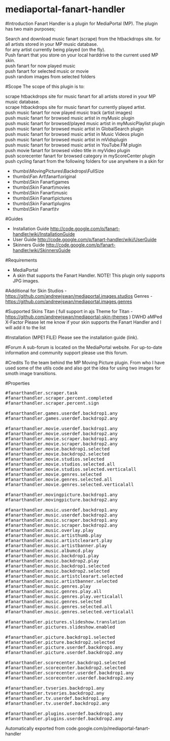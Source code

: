 # mediaportal-fanart-handler

#Introduction
Fanart Handler is a plugin for MediaPortal (MP). The plugin has two main purposes;

Search and download music fanart (scrape) from the htbackdrops site.
for all artists stored in your MP music database.<br/>
for any artist currently being played (on the fly).<br/>
Push fanart that you store on your local harddrive to the current used MP skin.<br/>
push fanart for now played music<br/>
push fanart for selected music or movie<br/>
push random images from selected folders<br/>

#Scope
The scope of this plugin is to:

scrape htbackdrops site for music fanart for all artists stored in your MP music database.<br/>
scrape htbackdrops site for music fanart for currently played artist.<br/>
push music fanart for now played music track (artist images)<br/>
push music fanart for browsed music artist in myMusic plugin<br/>
push music fanart for browsed/played music artist in myMusicPlaylist plugin<br/>
push music fanart for browsed music artist in GlobalSearch plugin<br/>
push music fanart for browsed music artist in Music Videos plugin<br/>
push music fanart for browsed music artist in mVidsplugin<br/>
push music fanart for browsed music artist in YouTube.FM plugin<br/>
push movie fanart for browsed video title in myVideo plugin<br/>
push scorecenter fanart for browsed category in myScoreCenter plugin<br/>
push cycling fanart from the following folders for use anywhere in a skin for<br/>
- thumbs\MovingPictures\Backdrops\FullSize
- thumbs\Fan Art\fanart\original
- thumbs\Skin Fanart\games
- thumbs\Skin Fanart\movies
- thumbs\Skin Fanart\music
- thumbs\Skin Fanart\pictures
- thumbs\Skin Fanart\plugins
- thumbs\Skin Fanart\tv

#Guides
- Installation Guide http://code.google.com/p/fanart-handler/wiki/InstallationGuide
- User Guide http://code.google.com/p/fanart-handler/wiki/UserGuide
- Skinners Guide http://code.google.com/p/fanart-handler/wiki/SkinnersGuide

#Requirements
- MediaPortal
- A skin that supports the Fanart Handler.
NOTE! This plugin only supports JPG images.

#Additional for Skin
Studios - https://github.com/andrewjswan/mediaportal.images.studios
Genres - https://github.com/andrewjswan/mediaportal.images.genres

#Supported Skins
Titan ( full support in ajs Theme for Titan - https://github.com/andrewjswan/mediaportal-skin-themes )
DWHD
aMPed
X-Factor
Please let me know if your skin supports the Fanart Handler and I will add it to the list

#Installation (MPE1 FILE)
Please see the installation guide (link).

#Forum
A sub-forum is located on the MediaPortal website. For up-to-date information and community support please use this forum.

#Credits
To the team behind the MP Moving Picture plugin. From who I have used some of the utils code and also got the idea for using two images for smoth image transitions.

#Properties
<pre>
#fanarthandler.scraper.task
#fanarthandler.scraper.percent.completed
#fanarthandler.scraper.percent.sign

#fanarthandler.games.userdef.backdrop1.any
#fanarthandler.games.userdef.backdrop2.any

#fanarthandler.movie.userdef.backdrop1.any
#fanarthandler.movie.userdef.backdrop2.any
#fanarthandler.movie.scraper.backdrop1.any
#fanarthandler.movie.scraper.backdrop2.any
#fanarthandler.movie.backdrop1.selected
#fanarthandler.movie.backdrop2.selected
#fanarthandler.movie.studios.selected
#fanarthandler.movie.studios.selected.all
#fanarthandler.movie.studios.selected.verticalall
#fanarthandler.movie.genres.selected
#fanarthandler.movie.genres.selected.all
#fanarthandler.movie.genres.selected.verticalall

#fanarthandler.movingpicture.backdrop1.any
#fanarthandler.movingpicture.backdrop2.any

#fanarthandler.music.userdef.backdrop1.any
#fanarthandler.music.userdef.backdrop2.any
#fanarthandler.music.scraper.backdrop1.any
#fanarthandler.music.scraper.backdrop2.any
#fanarthandler.music.overlay.play
#fanarthandler.music.artisthumb.play
#fanarthandler.music.artistclearart.play
#fanarthandler.music.artistbanner.play
#fanarthandler.music.albumcd.play
#fanarthandler.music.backdrop1.play
#fanarthandler.music.backdrop2.play
#fanarthandler.music.backdrop1.selected
#fanarthandler.music.backdrop2.selected
#fanarthandler.music.artistclearart.selected
#fanarthandler.music.artistbanner.selected
#fanarthandler.music.genres.play
#fanarthandler.music.genres.play.all
#fanarthandler.music.genres.play.verticalall
#fanarthandler.music.genres.selected
#fanarthandler.music.genres.selected.all
#fanarthandler.music.genres.selected.verticalall

#fanarthandler.pictures.slideshow.translation
#fanarthandler.pictures.slideshow.enabled

#fanarthandler.picture.backdrop1.selected
#fanarthandler.picture.backdrop2.selected
#fanarthandler.picture.userdef.backdrop1.any
#fanarthandler.picture.userdef.backdrop2.any

#fanarthandler.scorecenter.backdrop1.selected
#fanarthandler.scorecenter.backdrop2.selected
#fanarthandler.scorecenter.userdef.backdrop1.any
#fanarthandler.scorecenter.userdef.backdrop2.any

#fanarthandler.tvseries.backdrop1.any
#fanarthandler.tvseries.backdrop2.any
#fanarthandler.tv.userdef.backdrop1.any
#fanarthandler.tv.userdef.backdrop2.any

#fanarthandler.plugins.userdef.backdrop1.any
#fanarthandler.plugins.userdef.backdrop2.any
</pre>
Automatically exported from code.google.com/p/mediaportal-fanart-handler
